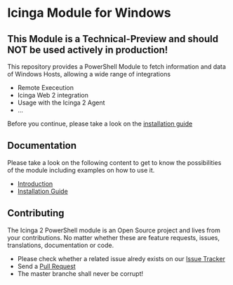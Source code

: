 Icinga Module for Windows
==============

## This Module is a Technical-Preview and should **NOT** be used actively in production!

This repository provides a PowerShell Module to fetch information and data of Windows Hosts, allowing a wide range of integrations

* Remote Execeution
* Icinga Web 2 integration
* Usage with the Icinga 2 Agent
* ...

Before you continue, please take a look on the [installation guide](doc/02-Installation.md)

Documentation
-------------

Please take a look on the following content to get to know the possibilities of the module including examples on how to use it.

* [Introduction](doc/01-Introduction.md)
* [Installation Guide](doc/02-Installation.md)

Contributing
------------

The Icinga 2 PowerShell module is an Open Source project and lives from your contributions. No matter whether these are feature requests, issues, translations, documentation or code.

* Please check whether a related issue alredy exists on our [Issue Tracker](https://github.com/LordHepipud/icinga-module-windows/issues)
* Send a [Pull Request](https://github.com/LordHepipud/icinga-module-windows/pulls)
* The master branche shall never be corrupt!